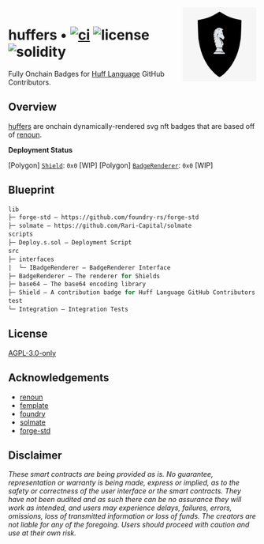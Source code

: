<img align="right" width="150" height="150" top="100" src="./assets/shield.png">

# huffers • [![ci](https://github.com/huff-language/huffers/actions/workflows/ci.yml/badge.svg)](https://github.com/huff-language/huffers/actions/workflows/ci.yml) ![license](https://img.shields.io/github/license/huff-language/huffers?label=license) ![solidity](https://img.shields.io/badge/solidity-^0.8.15-lightgrey)

Fully Onchain Badges for [Huff Language](https://huff.sh) GitHub Contributors.


## Overview

[huffers](https://github.com/huff-language/huffers) are onchain dynamically-rendered svg nft badges that are based off of [renoun](https://github.com/Jon-Becker/renoun).

**Deployment Status**

[Polygon] [`Shield`](./src/Shield.sol): `0x0` [WIP]
[Polygon] [`BadgeRenderer`](./src/BadgeRenderer.sol): `0x0` [WIP]


## Blueprint

```ml
lib
├─ forge-std — https://github.com/foundry-rs/forge-std
├─ solmate — https://github.com/Rari-Capital/solmate
scripts
├─ Deploy.s.sol — Deployment Script
src
├─ interfaces
|  └─ IBadgeRenderer — BadgeRenderer Interface
├─ BadgeRenderer — The renderer for Shields
├─ base64 — The base64 encoding library
├─ Shield — A contribution badge for Huff Language GitHub Contributors
test
└─ Integration — Integration Tests
```


## License

[AGPL-3.0-only](https://github.com/huff-language/huffers/blob/master/LICENSE)


## Acknowledgements

- [renoun](https://github.com/Jon-Becker/renoun)
- [femplate](https://github.com/abigger87/femplate)
- [foundry](https://github.com/foundry-rs/foundry)
- [solmate](https://github.com/Rari-Capital/solmate)
- [forge-std](https://github.com/brockelmore/forge-std)


## Disclaimer

_These smart contracts are being provided as is. No guarantee, representation or warranty is being made, express or implied, as to the safety or correctness of the user interface or the smart contracts. They have not been audited and as such there can be no assurance they will work as intended, and users may experience delays, failures, errors, omissions, loss of transmitted information or loss of funds. The creators are not liable for any of the foregoing. Users should proceed with caution and use at their own risk._
